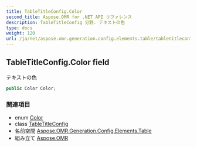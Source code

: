 ```yaml
---
title: TableTitleConfig.Color
second_title: Aspose.OMR for .NET API リファレンス
description: TableTitleConfig 分野. テキストの色
type: docs
weight: 120
url: /ja/net/aspose.omr.generation.config.elements.table/tabletitleconfig/color/
---
```

## TableTitleConfig.Color field

テキストの色

```csharp
public Color Color;
```

### 関連項目

* enum [Color](../../../aspose.omr.generation/color/)
* class [TableTitleConfig](../)
* 名前空間 [Aspose.OMR.Generation.Config.Elements.Table](../../tabletitleconfig/)
* 組み立て [Aspose.OMR](../../../)


